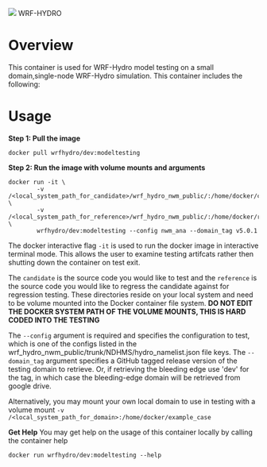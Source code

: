 ![](https://ral.ucar.edu/sites/default/files/public/wrf_hydro_symbol_logo_2017_09_150pxby63px.png) WRF-HYDRO

# Overview
This container is used for WRF-Hydro model testing on a small domain,single-node WRF-Hydro
simulation. This container includes the following:

# Usage
**Step 1: Pull the image**
```
docker pull wrfhydro/dev:modeltesting
```

**Step 2: Run the image with volume mounts and arguments**

```
docker run -it \
        -v /<local_system_path_for_candidate>/wrf_hydro_nwm_public/:/home/docker/candidate \
        -v /<local_system_path_for_reference>/wrf_hydro_nwm_public/:/home/docker/reference \
        wrfhydro/dev:modeltesting --config nwm_ana --domain_tag v5.0.1
```

The docker interactive flag `-it` is used to run the docker image in interactive terminal mode. This allows the user to examine testing artifcats rather then shutting down the container on test exit.

The `candidate` is the source code you would like to test and the `reference` is the source code you
would like to regress the candidate against for regression testing. These directories reside on
your local system and need to be volume mounted into the Docker container file system. **DO NOT
EDIT THE DOCKER SYSTEM PATH OF THE VOLUME MOUNTS, THIS IS HARD CODED INTO THE TESTING**

The `--config` argument is required and specifies the configuration to test, which is one of the
configs listed in the wrf_hydro_nwm_public/trunk/NDHMS/hydro_namelist.json file keys. The `--domain_tag` argument
specifies a GitHub tagged release version of the testing domain to retrieve. Or, if retrieving the bleeding edge use 'dev' for the tag, in which case the bleeding-edge domain will be retrieved from google drive.

Alternatively, you may mount your
own local domain to use in testing with a volume mount `-v /<local_system_path_for_domain>:/home/docker/example_case`


**Get Help**
You may get help on the usage of this container locally by calling the container help
```
docker run wrfhydro/dev:modeltesting --help
```
